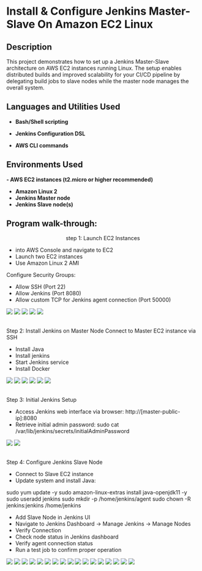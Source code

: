 <h1>Install & Configure Jenkins Master-Slave On Amazon EC2 Linux </h1>

<h2>Description</h2>
This project demonstrates how to set up a Jenkins Master-Slave architecture on AWS EC2 instances running Linux. The setup enables distributed builds and improved scalability for your CI/CD pipeline by delegating build jobs to slave nodes while the master node manages the overall system.
<br />


<h2>Languages and Utilities Used</h2>

<b>

  - Bash/Shell scripting
  
- Jenkins Configuration DSL

-  AWS CLI commands 

<b>

<h2>Environments Used </h2>

</b> - AWS EC2 instances (t2.micro or higher recommended)
- Amazon Linux 2
- Jenkins Master node
- Jenkins Slave node(s)</b>

<h2>Program walk-through:</h2>

<p align="center">
step 1: Launch EC2 Instances

-  into AWS Console and navigate to EC2
- Launch two EC2 instances
- Use Amazon Linux 2 AMI

Configure Security Groups:

- Allow SSH (Port 22)
- Allow Jenkins (Port 8080)
- Allow custom TCP for Jenkins agent connection (Port 50000)

<img src="https://res.cloudinary.com/dk3bkl3ji/image/upload/v1738192153/Screenshot_2025-01-28_182026_lkcua7.png"/>
<img src="https://res.cloudinary.com/dk3bkl3ji/image/upload/v1738192218/Screenshot_2025-01-28_184438_pxlu8i.png"/>
<img src="https://res.cloudinary.com/dk3bkl3ji/image/upload/v1738192773/Screenshot_2025-01-28_184645_rv9wqf.png"/>
<img src="https://res.cloudinary.com/dk3bkl3ji/image/upload/v1738192801/Screenshot_2025-01-28_192035_abouur.png"/>
<img src="https://res.cloudinary.com/dk3bkl3ji/image/upload/v1738198948/Screenshot_2025-01-28_201142_lqwoqy.png"/>
<br/>
<br/>

Step 2: Install Jenkins on Master Node 
Connect to Master EC2 instance via SSH
- Install Java
- Install jenkins
- Start Jenkins service
- Install Docker

<img src="https://res.cloudinary.com/dk3bkl3ji/image/upload/v1738200152/Screenshot_2025-01-28_192229_nn7t6u.png"/>
<img src="https://res.cloudinary.com/dk3bkl3ji/image/upload/v1738201067/Screenshot_2025-01-28_192522_m0ctvr.png"/>
<img src="https://res.cloudinary.com/dk3bkl3ji/image/upload/v1738201115/Screenshot_2025-01-28_195805_cifylx.png"/>
<img src="https://res.cloudinary.com/dk3bkl3ji/image/upload/v1738201182/Screenshot_2025-01-28_200016_woi0s8.png"/>
<img src="srchttps://res.cloudinary.com/dk3bkl3ji/image/upload/v1738201630/Screenshot_2025-01-28_205236_viynne.png"/>
<img src="https://res.cloudinary.com/dk3bkl3ji/image/upload/v1738201445/Screenshot_2025-01-28_204734_rqyc08.png"/>
<br />
<br />

Step 3: Initial Jenkins Setup<br/>
- Access Jenkins web interface via browser:
http://[master-public-ip]:8080
- Retrieve initial admin password:
  sudo cat /var/lib/jenkins/secrets/initialAdminPassword

<img src="https://res.cloudinary.com/dk3bkl3ji/image/upload/v1738202848/Screenshot_2025-01-28_201650_tocy0z.png"/>
<img src="https://res.cloudinary.com/dk3bkl3ji/image/upload/v1738203450/Screenshot_2025-01-28_201919_i1f9en.png"/>
<br />
<br />

Step 4: Configure Jenkins Slave Node<br/>
- Connect to Slave EC2 instance
- Update system and install Java:

sudo yum update -y
sudo amazon-linux-extras install java-openjdk11 -y
sudo useradd jenkins
sudo mkdir -p /home/jenkins/agent
sudo chown -R jenkins:jenkins /home/jenkins

- Add Slave Node in Jenkins UI
- Navigate to Jenkins Dashboard → Manage Jenkins → Manage Nodes
- Verify Connection
- Check node status in Jenkins dashboard
- Verify agent connection status
- Run a test job to confirm proper operation

 <img src="https://res.cloudinary.com/dk3bkl3ji/image/upload/v1738261918/Screenshot_2025-01-28_201952_k3pcg6.png"/>
 <img src="https://res.cloudinary.com/dk3bkl3ji/image/upload/v1738261954/Screenshot_2025-01-28_203440_aizcbe.png"/>
 <img src="https://res.cloudinary.com/dk3bkl3ji/image/upload/v1738261984/Screenshot_2025-01-28_203659_nbkhpr.png"/>
 <img src="https://res.cloudinary.com/dk3bkl3ji/image/upload/v1738262017/Screenshot_2025-01-28_203751_kbwd5d.png"/>
 <img src="https://res.cloudinary.com/dk3bkl3ji/image/upload/v1738262984/Screenshot_2025-01-29_013525_cdpbns.png"/>
 <img src="https://res.cloudinary.com/dk3bkl3ji/image/upload/v1738263009/Screenshot_2025-01-28_204832_nhukde.png"/>
 <img src="https://res.cloudinary.com/dk3bkl3ji/image/upload/v1738271638/Screenshot_2025-01-29_013604_dtpfjm.png"/>
 <img src="https://res.cloudinary.com/dk3bkl3ji/image/upload/v1738271660/Screenshot_2025-01-29_013739_zntihw.png"/>
 <img src="https://res.cloudinary.com/dk3bkl3ji/image/upload/v1738271708/Screenshot_2025-01-29_013831_rcroti.png"/>
 <img src="https://res.cloudinary.com/dk3bkl3ji/image/upload/v1738283111/Screenshot_2025-01-29_014211_wtmkfy.png"/>
 <img src="https://res.cloudinary.com/dk3bkl3ji/image/upload/v1738283143/Screenshot_2025-01-29_014249_oxxvpn.png"/>
 <img src="https://res.cloudinary.com/dk3bkl3ji/image/upload/v1738283168/Screenshot_2025-01-29_014322_dftcpe.png"/>
 <img src="https://res.cloudinary.com/dk3bkl3ji/image/upload/v1738283204/Screenshot_2025-01-29_014405_vxsljq.png"/>
 <img src="https://res.cloudinary.com/dk3bkl3ji/image/upload/v1738283289/Screenshot_2025-01-29_014505_o9ezn3.png"/>
 <img src="https://res.cloudinary.com/dk3bkl3ji/image/upload/v1738283493/Screenshot_2025-01-29_014559_x68qhv.png"/>
 <img src="https://res.cloudinary.com/dk3bkl3ji/image/upload/v1738283554/Screenshot_2025-01-29_014655_hn36rh.png"/>
 <img src="https://res.cloudinary.com/dk3bkl3ji/image/upload/v1738283580/Screenshot_2025-01-29_014724_h3gxqt.png"/>

<br />
<br />

